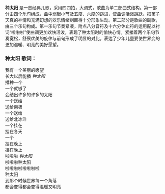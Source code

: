 

**种太阳**
是一首经典儿歌，采用四四拍，大调式，歌曲为单二部曲式结构。第一部分由四个乐句组成，曲中弱起小节及五度、六度的跳进，使曲调活泼跳跃，把孩子天真的神情和充满幻想的欢乐情绪刻画得十分形象生动。第二部分是歌曲的副歌，由三个乐句构成。第一乐句节奏紧凑，附点八分音符及十六分休止符的运用配以衬词“啦啦啦”使曲调更加欢快活泼，表现了种太阳时的愉快心情。紧接着两个乐句节奏宽松，舒展优美的旋律与前句形成了明显的对比。表达了少年儿童要使世界变的更加温暖、明亮的美好愿望。

### 种太阳 歌词：

我有一个美丽的愿望  
长大以后能播 _种太阳_  
播种一个  
一个就够了  
会结出许多的许多的太阳  
一个送给  
送给南极  
一个送给  
送给北冰洋  
一个挂在  
挂在冬天  
一个  
挂在晚上  
挂在晚上  
啦啦啦 _种太阳_  
啦啦啦种太阳  
啦啦啦啦啦啦啦啦  
种太阳  
到那个时候世界每一个角落  
都会变得都会变得温暖又明亮

